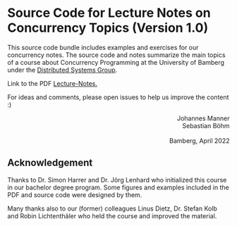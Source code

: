 # Source Code for Lecture Notes on Concurrency Topics (Version 1.0)

This source code bundle includes examples and exercises 
for our concurrency notes.
The source code and notes summarize the main topics of a course about Concurrency Programming
at the University of Bamberg under the [Distributed Systems Group](https://www.uni-bamberg.de/en/pi/).

Link to the PDF [Lecture-Notes.](https://www.researchgate.net/publication/360473694_Lecture_Notes_Concurrency_Topics_In_Java)

For ideas and comments, please open issues to help us improve the content :)

<div style="text-align: right"> Johannes Manner<br/>Sebastian Böhm<br/><br/>Bamberg, April 2022 </div>

## Acknowledgement

Thanks to Dr. Simon Harrer and Dr. Jörg Lenhard who initialized this course in our bachelor degree program.
Some figures and examples included in the PDF and source code were designed by them.

Many thanks also to our (former) colleagues Linus Dietz, Dr. Stefan Kolb and Robin Lichtenthäler who held the course and improved the material.